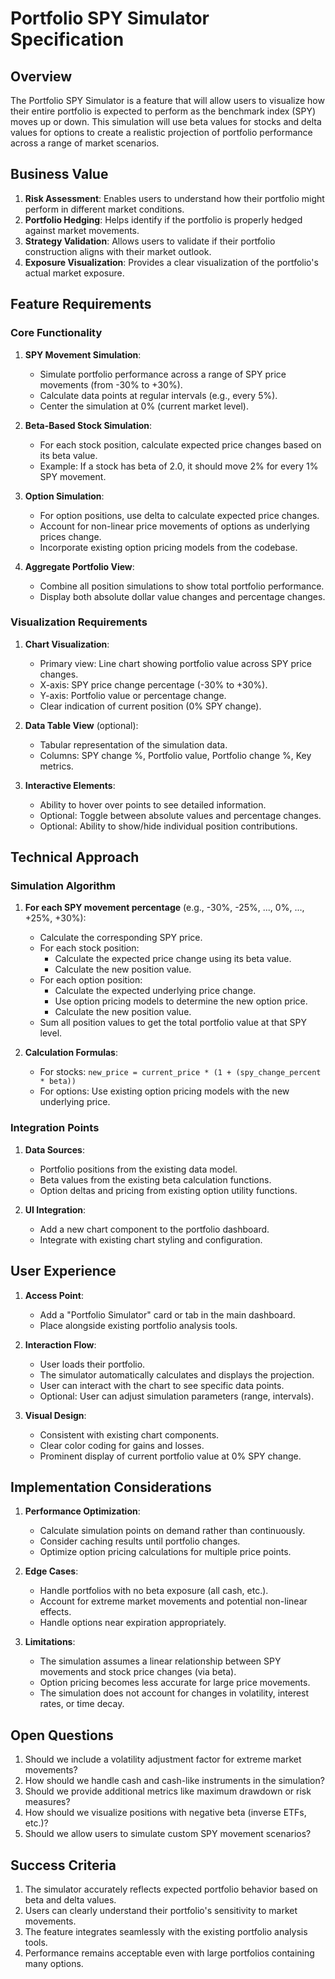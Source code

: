 # Portfolio SPY Simulator Specification

## Overview

The Portfolio SPY Simulator is a feature that will allow users to visualize how their entire portfolio is expected to perform as the benchmark index (SPY) moves up or down. This simulation will use beta values for stocks and delta values for options to create a realistic projection of portfolio performance across a range of market scenarios.

## Business Value

1. **Risk Assessment**: Enables users to understand how their portfolio might perform in different market conditions.
2. **Portfolio Hedging**: Helps identify if the portfolio is properly hedged against market movements.
3. **Strategy Validation**: Allows users to validate if their portfolio construction aligns with their market outlook.
4. **Exposure Visualization**: Provides a clear visualization of the portfolio's actual market exposure.

## Feature Requirements

### Core Functionality

1. **SPY Movement Simulation**:
   - Simulate portfolio performance across a range of SPY price movements (from -30% to +30%).
   - Calculate data points at regular intervals (e.g., every 5%).
   - Center the simulation at 0% (current market level).

2. **Beta-Based Stock Simulation**:
   - For each stock position, calculate expected price changes based on its beta value.
   - Example: If a stock has beta of 2.0, it should move 2% for every 1% SPY movement.

3. **Option Simulation**:
   - For option positions, use delta to calculate expected price changes.
   - Account for non-linear price movements of options as underlying prices change.
   - Incorporate existing option pricing models from the codebase.

4. **Aggregate Portfolio View**:
   - Combine all position simulations to show total portfolio performance.
   - Display both absolute dollar value changes and percentage changes.

### Visualization Requirements

1. **Chart Visualization**:
   - Primary view: Line chart showing portfolio value across SPY price changes.
   - X-axis: SPY price change percentage (-30% to +30%).
   - Y-axis: Portfolio value or percentage change.
   - Clear indication of current position (0% SPY change).

2. **Data Table View** (optional):
   - Tabular representation of the simulation data.
   - Columns: SPY change %, Portfolio value, Portfolio change %, Key metrics.

3. **Interactive Elements**:
   - Ability to hover over points to see detailed information.
   - Optional: Toggle between absolute values and percentage changes.
   - Optional: Ability to show/hide individual position contributions.

## Technical Approach

### Simulation Algorithm

1. **For each SPY movement percentage** (e.g., -30%, -25%, ..., 0%, ..., +25%, +30%):
   - Calculate the corresponding SPY price.
   - For each stock position:
     - Calculate the expected price change using its beta value.
     - Calculate the new position value.
   - For each option position:
     - Calculate the expected underlying price change.
     - Use option pricing models to determine the new option price.
     - Calculate the new position value.
   - Sum all position values to get the total portfolio value at that SPY level.

2. **Calculation Formulas**:
   - For stocks: `new_price = current_price * (1 + (spy_change_percent * beta))`
   - For options: Use existing option pricing models with the new underlying price.

### Integration Points

1. **Data Sources**:
   - Portfolio positions from the existing data model.
   - Beta values from the existing beta calculation functions.
   - Option deltas and pricing from existing option utility functions.

2. **UI Integration**:
   - Add a new chart component to the portfolio dashboard.
   - Integrate with existing chart styling and configuration.

## User Experience

1. **Access Point**:
   - Add a "Portfolio Simulator" card or tab in the main dashboard.
   - Place alongside existing portfolio analysis tools.

2. **Interaction Flow**:
   - User loads their portfolio.
   - The simulator automatically calculates and displays the projection.
   - User can interact with the chart to see specific data points.
   - Optional: User can adjust simulation parameters (range, intervals).

3. **Visual Design**:
   - Consistent with existing chart components.
   - Clear color coding for gains and losses.
   - Prominent display of current portfolio value at 0% SPY change.

## Implementation Considerations

1. **Performance Optimization**:
   - Calculate simulation points on demand rather than continuously.
   - Consider caching results until portfolio changes.
   - Optimize option pricing calculations for multiple price points.

2. **Edge Cases**:
   - Handle portfolios with no beta exposure (all cash, etc.).
   - Account for extreme market movements and potential non-linear effects.
   - Handle options near expiration appropriately.

3. **Limitations**:
   - The simulation assumes a linear relationship between SPY movements and stock price changes (via beta).
   - Option pricing becomes less accurate for large price movements.
   - The simulation does not account for changes in volatility, interest rates, or time decay.

## Open Questions

1. Should we include a volatility adjustment factor for extreme market movements?
2. How should we handle cash and cash-like instruments in the simulation?
3. Should we provide additional metrics like maximum drawdown or risk measures?
4. How should we visualize positions with negative beta (inverse ETFs, etc.)?
5. Should we allow users to simulate custom SPY movement scenarios?

## Success Criteria

1. The simulator accurately reflects expected portfolio behavior based on beta and delta values.
2. Users can clearly understand their portfolio's sensitivity to market movements.
3. The feature integrates seamlessly with the existing portfolio analysis tools.
4. Performance remains acceptable even with large portfolios containing many options.
